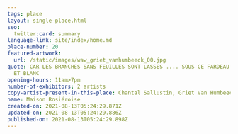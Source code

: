 ```yaml
---
tags: place
layout: single-place.html
seo:
  twitter:card: summary
language-link: site/index/home.md
place-number: 20
featured-artwork:
  url: /static/images/waw_griet_vanhumbeeck_00.jpg
quote: CAR LES BRANCHES SANS FEUILLES SONT LASSES .... SOUS CE FARDEAU FRAGILE
  ET BLANC
opening-hours: 11am>7pm
number-of-exhibitors: 2 artists
copy-artist-present-in-this-place: Chantal Sallustin, Griet Van Humbeeck
name: Maison Rosiéroise
created-on: 2021-08-13T05:24:29.871Z
updated-on: 2021-08-13T05:24:29.886Z
published-on: 2021-08-13T05:24:29.898Z
---
```

